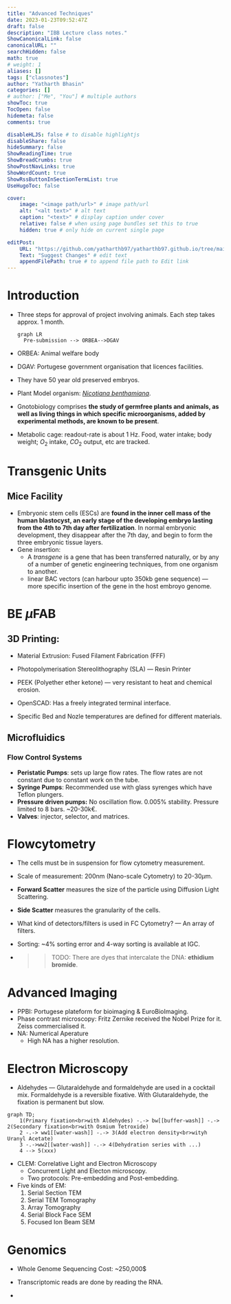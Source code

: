 ```yaml
---
title: "Advanced Techniques"
date: 2023-01-23T09:52:47Z
draft: false
description: "IBB Lecture class notes."
ShowCanonicalLink: false
canonicalURL: ""
searchHidden: false
math: true
# weight: 1
aliases: []
tags: ["classnotes"]
author: "Yatharth Bhasin"
categories: []
# author: ["Me", "You"] # multiple authors
showToc: true
TocOpen: false
hidemeta: false
comments: true

disableHLJS: false # to disable highlightjs
disableShare: false
hideSummary: false
ShowReadingTime: true
ShowBreadCrumbs: true
ShowPostNavLinks: true
ShowWordCount: true
ShowRssButtonInSectionTermList: true
UseHugoToc: false

cover:
    image: "<image path/url>" # image path/url
    alt: "<alt text>" # alt text
    caption: "<text>" # display caption under cover
    relative: false # when using page bundles set this to true
    hidden: true # only hide on current single page

editPost:
    URL: "https://github.com/yatharthb97/yatharthb97.github.io/tree/main/content/"
    Text: "Suggest Changes" # edit text
    appendFilePath: true # to append file path to Edit link
---
```


# Introduction

+ Three steps for approval of project involving animals. Each step takes approx. 1 month.

  ```mermaid
  graph LR
  	Pre-submission --> ORBEA-->DGAV
  ```

+ ORBEA: Animal welfare body

+ DGAV: Portugese government organisation that licences facilities.



+ They have 50 year old preserved embryos.

+ Plant Model organism: [*Nicotiana benthamiana*](https://en.wikipedia.org/wiki/Nicotiana_benthamiana).

+ Gnotobiology comprises **the study of germfree plants and animals, as well as living things in which specific microorganisms, added by experimental methods, are known to be present**.

+ Metabolic cage: readout-rate is about 1 Hz. Food, water intake; body weight; $O_2$ intake, $CO_2$ output, etc are tracked.


# Transgenic Units

## Mice Facility

+ Embryonic stem cells (ESCs) are **found in the inner cell mass of the human blastocyst, an early stage of the developing embryo lasting from the 4th to 7th day after fertilization**. In normal embryonic development, they disappear after the 7th day, and begin to form the three embryonic tissue layers.
+ Gene insertion:
  + A *transgene* is a gene that has been transferred naturally, or by any of a number of genetic engineering techniques, from one organism to another.
  + linear BAC vectors (can harbour upto 350kb gene sequence) — more specific insertion of the gene in the host embroyo genome.



# BE $\mu$FAB

## 3D Printing:

+ Material Extrusion: Fused Filament Fabrication (FFF)
+ Photopolymerisation Stereolithography (SLA) — Resin Printer

+ PEEK (Polyether ether ketone) — very resistant to heat and chemical erosion.
+ OpenSCAD: Has a freely integrated terminal interface.
+ Specific Bed and Nozle temperatures are defined for different materials.

## Microfluidics

### Flow Control Systems

+ **Peristatic Pumps**: sets up large flow rates. The flow rates are not constant due to constant work on the tube.
+ **Syringe Pumps**: Recommended use with glass syrenges which have Teflon plungers.
+ **Pressure driven pumps:** No oscillation flow. 0.005% stability. Pressure limited to 8 bars. ~20-30k€.
+ **Valves**: injector, selector, and matrices. 



# Flowcytometry

+ The cells must be in suspension for flow cytometry measurement.

+ Scale of measurement: 200nm (Nano-scale Cytometry) to 20-30$\mu$m.

+ **Forward Scatter** measures the size of the particle using Diffusion Light Scattering.

+ **Side Scatter** measures the granularity of the cells.

+ What kind of detectors/filters is used in FC Cytometry? — An array of filters.

+ Sorting: ~4% sorting error and 4-way sorting is available at IGC.

+ > >  TODO: There are dyes that intercalate the DNA: **ethidium bromide**.



# Advanced Imaging



+ PPBI: Portugese plateform for bioimaging & EuroBioImaging.
+ Phase contrast microscopy: Fritz Zernike received the Nobel Prize for it. Zeiss commercialised it.
+ NA: Numerical Aperature
  + High NA has a higher resolution.



# Electron Microscopy

+  Aldehydes — Glutaraldehyde and formaldehyde are used in a cocktail mix. Formaldehyde is a reversible fixative. With Glutaraldehyde, the fixation is permanent but slow.





```mermaid
graph TD;
	1(Primary fixation<br>with Aldehydes) -.-> bw[[buffer-wash]] -.-> 2(Secondary fixation<br>with Osmium Tetroxide)
	2 -.-> ww1[[water-wash]] -.-> 3(Add electron density<br>wityh Uranyl Acetate)
	3 -.->ww2[[water-wash]] -.-> 4(Dehydration series with ...)
	4 --> 5(xxx)
```

+ CLEM: Correlative Light and Electron Microscopy
  + Concurrent Light and Electon microscopy. 
  + Two protocols: Pre-embedding and Post-embedding.
+ Five kinds of EM:
  1. Serial Section TEM
  2. Serial TEM Tomography
  3. Array Tomography
  4. Serial Block Face SEM
  5. Focused Ion Beam SEM



# Genomics

+ Whole Genome Sequencing Cost: ~250,000$

+ Transcriptomic reads are done by reading the RNA.
+ 
